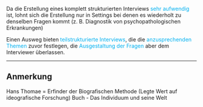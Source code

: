 Da die Erstellung eines komplett strukturierten Interviews <span style="color:rgb(0, 176, 240)">sehr aufwendig</span> ist, lohnt sich die Erstellung nur in Settings bei denen es wiederholt zu denselben Fragen kommt (z. B. Diagnostik von psychopathologischen Erkrankungen)

Einen Ausweg bieten <span style="color:rgb(0, 176, 240)">teilstrukturierte Interviews</span>, die die <span style="color:rgb(0, 176, 240)">anzusprechenden Themen</span> zuvor festlegen, die <span style="color:rgb(0, 176, 240)">Ausgestaltung der Fragen</span> aber dem Interviewer überlassen.















***
## Anmerkung
Hans Thomae = Erfinder der Biografischen Methode (Legte Wert auf ideografische Forschung) Buch - Das Individuum und seine Welt